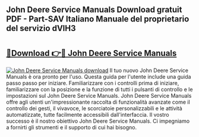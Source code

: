 ## John Deere Service Manuals Download gratuit PDF - Part-SAV Italiano Manuale del proprietario del servizio dVlH3

# <h2><a href="http://df9zmm7.blite.top/?on=John+Deere+Service+Manuals">🔗Download 👉🔴 John Deere Service Manuals</a></h2>

[![John Deere Service Manuals download](https://i.imgur.com/lujVjoI.png)](http://df9zmm7.blite.top/?on=John+Deere+Service+Manuals)
Il tuo nuovo John Deere Service Manuals è ora pronto per l'uso. Questa guida per l'utente include una guida passo passo per iniziare. Familiarizzare con i controlli prima di iniziare, familiarizzare con la posizione e la funzione di tutti i pulsanti di controllo e le impostazioni sul John Deere Service Manuals. John Deere Service Manuals offre agli utenti un'impressionante raccolta di funzionalità avanzate come il controllo dei gesti, il vivavoce, le scorciatoie personalizzabili e le attività automatizzate, tutte facilmente accessibili dall'interfaccia. Il vostro successo è il nostro obiettivo John Deere Service Manuals. Ci impegniamo a fornirti gli strumenti e il supporto di cui hai bisogno.
